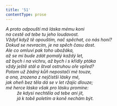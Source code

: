```yaml
---
title: '51'
contentType: prose
---
```


<section>

_A proto odpouští má láska mému koni  
na cestě od tebe tu jeho loudavost.  
Vždyť když tě opouštím, nač spěchat, co nás honí?  
Dokud se nevracím, je na spěch času dost.  
Ale co omluví pak toho ubožáka,  
až se mi bude zdát pomalý každý let,  
až bych i na vichru, až bych i s křídly ptáka  
vždy ještě stál a štval ostruhou oře vpřed?  
Potom už žádný kůň nepostačí mé touze,  
a ona, zrozena z nejčistší lásky mé,  
jak oheň bez těla dá se v let ržajíc dlouze;  
mé herce láska však pro lásku promine:  
         že kdysi nechtěla od tebe ani jít,  
         já k tobě poletím a koně nechám být._

</section>
